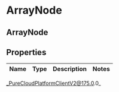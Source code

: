 # ArrayNode

## ArrayNode

## Properties

|Name | Type | Description | Notes|
|------------ | ------------- | ------------- | -------------|



_PureCloudPlatformClientV2@175.0.0_
